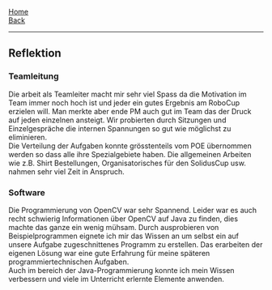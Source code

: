 [Home](home)   
[Back](Reflektionen)    

***


## Reflektion

### Teamleitung  

Die arbeit als Teamleiter macht mir sehr viel Spass da die Motivation im Team immer noch hoch ist und jeder ein gutes Ergebnis am RoboCup erzielen will. Man merkte aber ende PM auch gut im Team das der Druck auf jeden einzelnen ansteigt. Wir probierten durch Sitzungen und Einzelgespräche die internen Spannungen so gut wie möglichst zu eliminieren.   
Die Verteilung der Aufgaben konnte grösstenteils vom POE übernommen werden so dass alle ihre Spezialgebiete haben. 
Die allgemeinen Arbeiten wie z.B. Shirt Bestellungen, Organisatorisches für den SolidusCup usw. nahmen sehr viel Zeit in Anspruch.

### Software   

Die Programmierung von OpenCV war sehr Spannend. Leider war es auch recht schwierig Informationen über OpenCV auf Java zu finden, dies machte das ganze ein wenig mühsam. Durch ausprobieren von Beispielprogrammen eignete ich mir das Wissen an um selbst ein auf unsere Aufgabe zugeschnittenes Programm zu erstellen. Das erarbeiten der eigenen Lösung war eine gute Erfahrung für meine späteren programmiertechnischen Aufgaben.  
Auch im bereich der Java-Programmierung konnte ich mein Wissen verbessern und viele im Unterricht erlernte Elemente anwenden.




